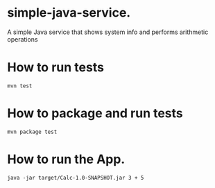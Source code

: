 # simple-java-service.
A simple Java service that shows system info and performs arithmetic operations

# How to run tests
```
mvn test
```
# How to package and run tests
```
mvn package test
```
# How to run the App.
```
java -jar target/Calc-1.0-SNAPSHOT.jar 3 + 5
```
